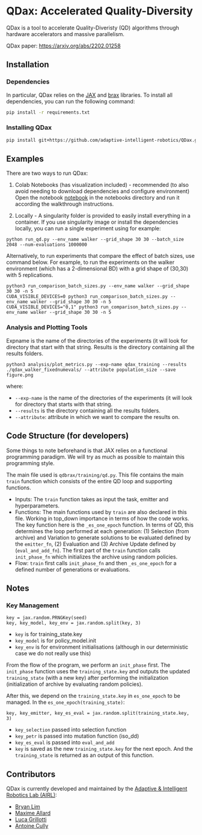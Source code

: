 # QDax: Accelerated Quality-Diversity
QDax is a tool to accelerate Quality-Diveristy (QD) algorithms through hardware accelerators and massive parallelism. 

QDax paper: https://arxiv.org/abs/2202.01258 

## Installation

### Dependencies

In particular, QDax relies on the [JAX](https://github.com/google/jax) and [brax](https://github.com/google/brax) libraries. 
To install all dependencies, you can run the following command:
```bash
pip install -r requirements.txt
```

### Installing QDax

```bash
pip install git+https://github.com/adaptive-intelligent-robotics/QDax.git
```

## Examples

There are two ways to run QDax: 
1. Colab Notebooks (has visualization included) - recommended (to also avoid needing to download dependencies and configure environment)
Open the notebook [notebook](https://colab.research.google.com/github/adaptive-intelligent-robotics/QDax/blob/main/notebooks/Run_QDax_Example_Notebook.ipynb) in the notebooks directory and run it according the walkthrough instructions.

2. Locally - A singularity folder is provided to easily install everything in a container. 
If you use singularity image or install the dependencies locally, you can run a single experiment using for example: 

```
python run_qd.py --env_name walker --grid_shape 30 30 --batch_size 2048 --num-evaluations 1000000
```
Alternatively, to run experiments that compare the effect of batch sizes, use command below.
For example, to run the experiments on the walker environment (which has a 2-dimensional BD) with a grid shape of (30,30) with 5 replications. 
```
python3 run_comparison_batch_sizes.py --env_name walker --grid_shape 30 30 -n 5
CUDA_VISIBLE_DEVICES=0 python3 run_comparison_batch_sizes.py --env_name walker --grid_shape 30 30 -n 5
CUDA_VISIBLE_DEVICES="0,1" python3 run_comparison_batch_sizes.py --env_name walker --grid_shape 30 30 -n 5
```

### Analysis and Plotting Tools

Expname is the name of the directories of the experiments (it will look for directory that start with that string. Results is the directory containing all the results folders.

```
python3 analysis/plot_metrics.py --exp-name qdax_training --results ./qdax_walker_fixednumevals/ --attribute population_size --save figure.png
```
where:
- `--exp-name` is the name of the directories of the experiments (it will look for directory that starts with that string.
- `--results` is the directory containing all the results folders.
- `--attribute`: attribute in which we want to compare the results on.


## Code Structure (for developers)
Some things to note beforehand is that JAX relies on a functional programming paradigm. 
We will try as much as possible to maintain this programming style.

The main file used is `qdbrax/training/qd.py`. 
This file contains the main `train` function which consists of the entire QD loop and supporting functions.
- Inputs: The `train` function takes as input the task, emitter and hyperparameters. 
- Functions: The main functions used by `train` are also declared in this file. 
Working in top_down importance in terms of how the code works. 
The key function here is the `_es_one_epoch` function. 
In terms of QD, this determines the loop performed at each generation: 
  (1) Selection (from archive) and Variation to generate solutions to be evaluated defined by the `emitter_fn`,
  (2) Evaluation 
  and (3) Archive Update defined by (`eval_and_add_fn`). 
The first part of the `train` function calls `init_phase_fn` which initializes the archive using random policies.
- Flow: `train` first calls `init_phase_fn` and then `_es_one_epoch` for a defined number of generations or evaluations.


## Notes
### Key Management
```
key = jax.random.PRNGKey(seed)
key, key_model, key_env = jax.random.split(key, 3)
```
- `key` is for training_state.key
- `key_model` is for policy_model.init
- `key_env` is for environment initialisations (although in our deterministic case we do not really use this)

From the flow of the program, we perform an `init_phase` first. 
The `init_phase` function uses the `training_state.key` and outputs the updated `training_state` (with a new key) after performing the initialization (initialization of archive by evaluating random policies).

After this, we depend on the `training_state.key` in `es_one_epoch` to be managed. 
In the `es_one_epoch(training_state)`:
```
key, key_emitter, key_es_eval = jax.random.split(training_state.key, 3)
```
- `key_selection` passed into selection function
- `key_petr` is passed into mutation function (iso_dd)
- `key_es_eval` is passed into `eval_and_add`
- `key` is saved as the new `training_state.key` for the next epoch.
And the `training_state` is returned as an output of this function.

## Contributors

QDax is currently developed and maintained by the [Adaptive & Intelligent Robotics Lab (AIRL)](https://www.imperial.ac.uk/adaptive-intelligent-robotics/):

- [Bryan Lim](https://limbryan.github.io/)
- [Maxime Allard](https://www.imperial.ac.uk/people/m.allard20)
- [Luca Grillotti](https://scholar.google.com/citations?user=gY9CmssAAAAJ&hl=fr&oi=sra)
- [Antoine Cully](https://www.imperial.ac.uk/people/a.cully)



